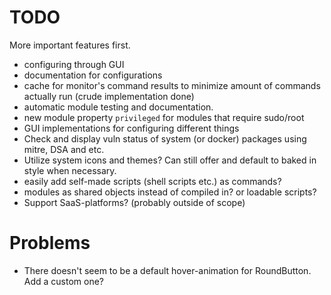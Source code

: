 # TODO
More important features first.
- configuring through GUI
- documentation for configurations
- cache for monitor's command results to minimize amount of commands actually run (crude implementation done)
- automatic module testing and documentation.
- new module property `privileged` for modules that require sudo/root
- GUI implementations for configuring different things
- Check and display vuln status of system (or docker) packages using mitre, DSA and etc.
- Utilize system icons and themes? Can still offer and default to baked in style when necessary.
- easily add self-made scripts (shell scripts etc.) as commands?
- modules as shared objects instead of compiled in? or loadable scripts?
- Support SaaS-platforms? (probably outside of scope)

# Problems
- There doesn't seem to be a default hover-animation for RoundButton. Add a custom one?

